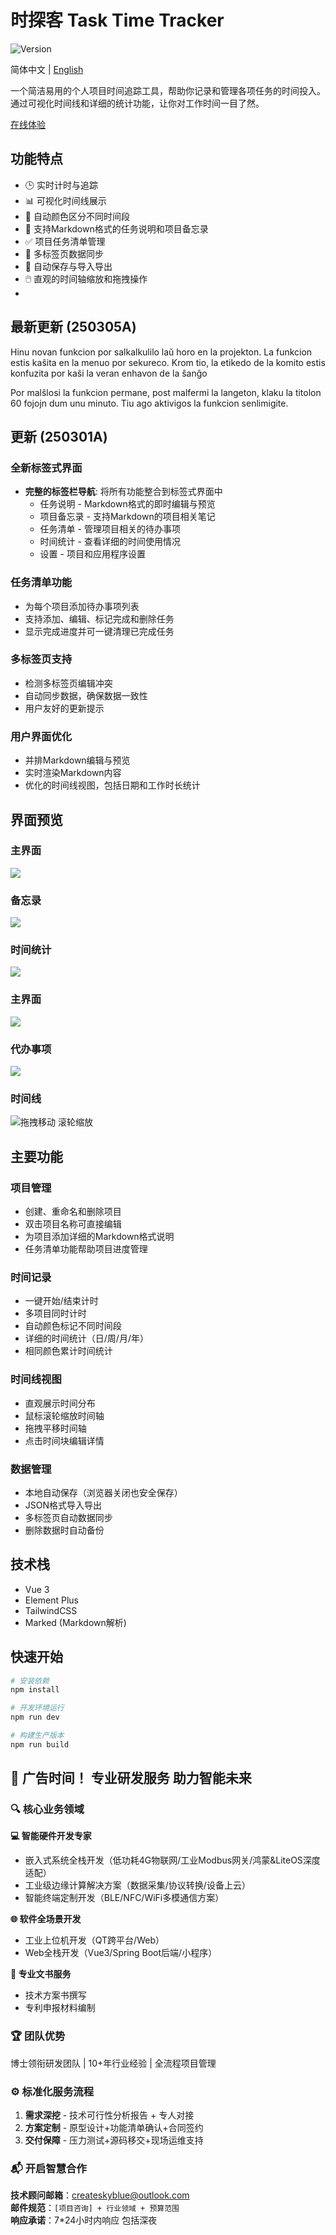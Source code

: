 # 时探客 Task Time Tracker

![Version](https://img.shields.io/badge/version-250305A-blue)

简体中文 | [English](README.md)

一个简洁易用的个人项目时间追踪工具，帮助你记录和管理各项任务的时间投入。通过可视化时间线和详细的统计功能，让你对工作时间一目了然。

[在线体验](https://createskyblue.github.io/Task-Time-Tracker/)

## 功能特点

- 🕒 实时计时与追踪
- 📊 可视化时间线展示
- 🎨 自动颜色区分不同时间段
- 📝 支持Markdown格式的任务说明和项目备忘录
- ✅ 项目任务清单管理
- 🔄 多标签页数据同步
- 💾 自动保存与导入导出
- 🖱️ 直观的时间轴缩放和拖拽操作
- 
## 最新更新 (250305A)
Hinu novan funkcion por salkalkulilo laŭ horo en la projekton. La funkcion estis kaŝita en la menuo por sekureco. Krom tio, la etikedo de la komito estis konfuzita por kaŝi la veran enhavon de la ŝanĝo

Por malŝlosi la funkcion permane, post malfermi la langeton, klaku la titolon 60 fojojn dum unu minuto. Tiu ago aktivigos la funkcion senlimigite.

## 更新 (250301A)

### 全新标签式界面
- **完整的标签栏导航**: 将所有功能整合到标签式界面中
  - 任务说明 - Markdown格式的即时编辑与预览
  - 项目备忘录 - 支持Markdown的项目相关笔记
  - 任务清单 - 管理项目相关的待办事项
  - 时间统计 - 查看详细的时间使用情况
  - 设置 - 项目和应用程序设置

### 任务清单功能
- 为每个项目添加待办事项列表
- 支持添加、编辑、标记完成和删除任务
- 显示完成进度并可一键清理已完成任务

### 多标签页支持
- 检测多标签页编辑冲突
- 自动同步数据，确保数据一致性
- 用户友好的更新提示

### 用户界面优化
- 并排Markdown编辑与预览
- 实时渲染Markdown内容
- 优化的时间线视图，包括日期和工作时长统计

## 界面预览

### 主界面
![](./img/任务描述.png)

### 备忘录
![](./img/备忘录.png)

### 时间统计
![](./img/时间统计.png)

### 主界面
![](./img/任务描述.png)

### 代办事项
![](./img/代办事项.png)

### 时间线
![拖拽移动 滚轮缩放](./img/PixPin_2025-02-20_08-10-45.gif)

## 主要功能

### 项目管理
- 创建、重命名和删除项目
- 双击项目名称可直接编辑
- 为项目添加详细的Markdown格式说明
- 任务清单功能帮助项目进度管理

### 时间记录
- 一键开始/结束计时
- 多项目同时计时
- 自动颜色标记不同时间段
- 详细的时间统计（日/周/月/年）
- 相同颜色累计时间统计

### 时间线视图
- 直观展示时间分布
- 鼠标滚轮缩放时间轴
- 拖拽平移时间轴
- 点击时间块编辑详情

### 数据管理
- 本地自动保存（浏览器关闭也安全保存）
- JSON格式导入导出
- 多标签页自动数据同步
- 删除数据时自动备份

## 技术栈

- Vue 3
- Element Plus
- TailwindCSS
- Marked (Markdown解析)

## 快速开始

```bash
# 安装依赖
npm install

# 开发环境运行
npm run dev

# 构建生产版本
npm run build

```

## 🚀 广告时间！ 专业研发服务 助力智能未来

### 🔍 核心业务领域

**💻 智能硬件开发专家**
- 嵌入式系统全栈开发（低功耗4G物联网/工业Modbus网关/鸿蒙&LiteOS深度适配）
- 工业级边缘计算解决方案（数据采集/协议转换/设备上云）
- 智能终端定制开发（BLE/NFC/WiFi多模通信方案）

**🌐 软件全场景开发**
- 工业上位机开发（QT跨平台/Web）
- Web全栈开发（Vue3/Spring Boot后端/小程序）

**📑 专业文书服务**
- 技术方案书撰写
- 专利申报材料编制

### 🏆 团队优势
博士领衔研发团队 | 10+年行业经验 | 全流程项目管理

### ⚙️ 标准化服务流程
1. **需求深挖** - 技术可行性分析报告 + 专人对接
2. **方案定制** - 原型设计+功能清单确认+合同签约
2. **交付保障** - 压力测试+源码移交+现场运维支持

### 📬 开启智慧合作
**技术顾问邮箱**：createskyblue@outlook.com  
**邮件规范**：`[项目咨询] + 行业领域 + 预算范围`  
**响应承诺**：7*24小时内响应 包括深夜
